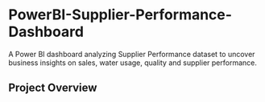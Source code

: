 # PowerBI-Supplier-Performance-Dashboard
A Power BI dashboard analyzing Supplier Performance dataset to uncover business insights on sales, water usage, quality and supplier performance.

## Project Overview
